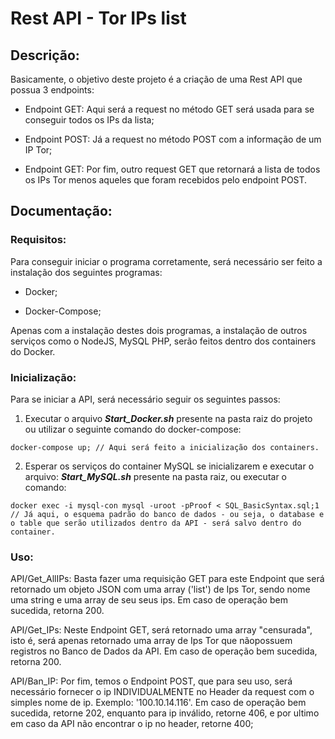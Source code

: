 # Rest API - Tor IPs list

## Descrição:
Basicamente, o objetivo deste projeto é a criação de uma Rest API que possua 3 endpoints:

* Endpoint GET: Aqui será a request no método GET será usada para se conseguir todos os IPs da lista;

* Endpoint POST: Já a request no método POST com a informação de um IP Tor;

* Endpoint GET: Por fim, outro request GET que retornará a lista de todos os IPs Tor menos aqueles que foram recebidos pelo endpoint POST.

## Documentação:

### Requisitos:
Para conseguir iniciar o programa corretamente, será necessário ser feito a instalação dos seguintes programas:

* Docker;

* Docker-Compose;

Apenas com a instalação destes dois programas, a instalação de outros serviços como o NodeJS, MySQL PHP, serão feitos dentro dos containers do Docker.

### Inicialização:
Para se iniciar a API, será necessário seguir os seguintes passos:

1. Executar o arquivo ***Start_Docker.sh*** presente na pasta raiz do projeto ou utilizar o seguinte comando do docker-compose:

```docker-compose up; // Aqui será feito a inicialização dos containers.```

2. Esperar os serviços do container MySQL se inicializarem e executar o arquivo: ***Start_MySQL.sh*** presente na pasta raiz, ou executar o comando: 

``` docker exec -i mysql-con mysql -uroot -pProof < SQL_BasicSyntax.sql;1 // Já aqui, o esquema padrão do banco de dados - ou seja, o database e o table que serão utilizados dentro da API - será salvo dentro do container. ```


### Uso:
API/Get_AllIPs: Basta fazer uma requisição GET para este Endpoint que será retornado um objeto JSON com uma array ('list') de Ips Tor, sendo nome uma string e uma array de seu seus ips. Em caso de operação bem sucedida, retorna 200.

API/Get_IPs: Neste Endpoint GET, será retornado uma array "censurada", isto é, será apenas retornado uma array de Ips Tor que nãopossuem registros no Banco de Dados da API. Em caso de operação bem sucedida, retorna 200.

API/Ban_IP: Por fim, temos o Endpoint POST, que para seu uso, será necessário fornecer o ip INDIVIDUALMENTE no Header da request com o simples nome de ip. Exemplo: '100.10.14.116'. Em caso de operação bem sucedida, retorne 202, enquanto para ip inválido, retorne 406, e por ultimo em caso da API não encontrar o ip no header, retorne 400;
